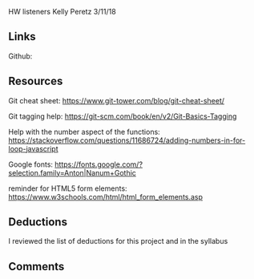 HW listeners
Kelly Peretz
3/11/18

## Links
Github: 

## Resources
Git cheat sheet: https://www.git-tower.com/blog/git-cheat-sheet/

Git tagging help: https://git-scm.com/book/en/v2/Git-Basics-Tagging

Help with the number aspect of the functions: https://stackoverflow.com/questions/11686724/adding-numbers-in-for-loop-javascript

Google fonts: https://fonts.google.com/?selection.family=Anton|Nanum+Gothic

reminder for HTML5 form elements: https://www.w3schools.com/html/html_form_elements.asp

## Deductions

I reviewed the list of deductions for this project and in the syllabus

## Comments

